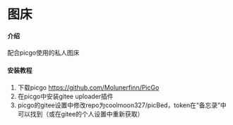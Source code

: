 # 图床

#### 介绍
配合picgo使用的私人图床

#### 安装教程

1.  下载picgo https://github.com/Molunerfinn/PicGo
2.  在picgo中安装gitee uploader插件
3.  picgo的gitee设置中修改repo为coolmoon327/picBed，token在“备忘录”中可以找到（或在gitee的个人设置中重新获取）
